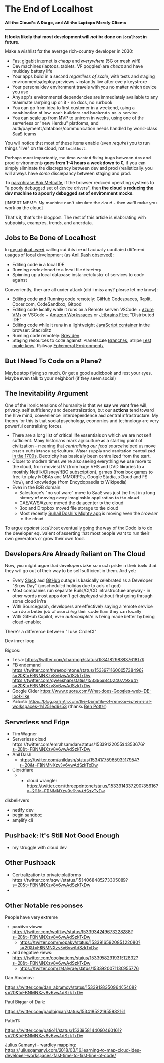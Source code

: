 
# The End of Localhost
**All the Cloud's A Stage, and All the Laptops Merely Clients**

---

**It looks likely that most development will *not* be done on `localhost` in future.**

Make a wishlist for the average rich-country developer in 2030:
- Fast gigabit internet is *cheap* and *everywhere* (5G or mesh wifi)
- Dev machines (laptops, tablets, VR goggles) are *cheap* and have multiday battery life
- Your apps build in a second *regardless of scale*, with tests and staging environments/deploy previews ~instantly live after every keystroke
- Your personal dev environment travels with you no matter which device you use
- Any app's environmental dependencies are immediately available to any teammate ramping up on it - no docs, no runbook
- You can go from idea to first customer in a weekend, using a combination of low-code builders and backends-as-a-service
- You can scale up from MVP to unicorn in weeks, using one of the serverless or "new Heroku" platforms, and auth/payments/database/communication needs handled by world-class SaaS teams

You will notice that most of these items enable (even *require*) you to run things "live" on the cloud, not `localhost`.

Perhaps most importantly, the time wasted fixing bugs between dev and prod environments **goes from 1-4 hours a week down to 0**, if you can simply eliminate the discrepancy between dev and prod (realistically, you will always have *some* discrepancy between staging and prod. 

To [paraphrase Bob Metcalfe](https://www.wired.com/2012/04/ff-andreessen/), if the browser reduced operating systems to "a poorly debugged set of device drivers", then **the cloud is reducing the dev machine to a poorly debugged set of environment mocks**.

[INSERT MEME: My machine can't simulate the cloud - then we'll make you work on the cloud]

That's it, that's the blogpost. The rest of this article is elaborating with subpoints, examples, trends, and anecdata.

## Jobs to Be Done of Localhost

In [my original tweet](https://twitter.com/swyx/status/1533910738942562304) calling out this trend I actually conflated different usages of local development (as [Anil Dash observed](https://twitter.com/anildash/status/1534177596593917954)):

- Editing code in a local IDE
- Running code cloned to a local file directory
- Spinning up a local database instance/cluster of services to code against

Conveniently, they are all under attack (did i miss any? please let me know):

- Editing code and Running code remotely: GitHub Codespaces, Replit, Coder.com, CodeSandbox, Gitpod
- Editing code locally while it runs on a Remote server: VSCode + [Azure VMs](https://marketplace.visualstudio.com/items?itemName=ms-azuretools.vscode-azurevirtualmachines) or VSCode + [Amazon Workspaces](https://dev.to/aws/how-to-live-stream-meetups-on-twitch-without-any-special-equipment-56cb) or [Jetbrains Fleet](https://www.jetbrains.com/fleet/) "Distributed IDE"
- Editing code while it runs in a lightweight [JavaScript container](https://tinyclouds.org/javascript_containers) in the browser: Stackblitz
- Running code remotely: [Brev.dev](https://www.brev.dev/)
- Staging resources to code against: Planetscale [Branches](https://docs.planetscale.com/concepts/branching), Stripe [Test mode keys](https://stripe.com/docs/keys#test-live-modes), Railway [Ephemeral Environments](https://docs.railway.app/develop/environments#ephemeral-environments), 

## But I Need To Code on a Plane?

Maybe stop flying so much. Or get a good audiobook and rest your eyes. Maybe even talk to your neighbor! (if they seem social)

## The Inevitability Argument

One of the ironic tensions of humanity is that we **say** we want free will, privacy, self sufficiency and decentralization, but our **actions** tend toward the hive mind, convenience, interdependence and central infrastructure. My theory for this is that social psychology, economics and technology are very powerful centralizing forces.

- There are a long list of critical life essentials on which we are not self sufficient. Many historians mark agriculture as a starting point of civilization - meaning that *centralizing our food source* helped us move past a subsistence agriculture. Water supply and sanitation centralized [in the 1700s](https://en.wikipedia.org/wiki/History_of_water_supply_and_sanitation). Electricity has basically been centralized from the start.
- Closer to modern times we're also seeing everything we use move to the cloud, from movies/TV (from huge VHS and DVD libraries to a monthly Netflix/Disney/HBO subscription), games (from box games to free-to-play MOBAs and MMORPGs, Google Stadia, xCloud and PS Now), and knowledge (from Encyclopaedia to Wikipedia)
- Even in the B2B domain: 
	- Salesforce's "no software" move to SaaS was just the first in a long history of moving every imaginable application to the cloud
	- GAE/AWS/Azure moved the datacenter to the cloud
	- Box and Dropbox moved file storage to the cloud
	- Most recently [Suhail Doshi's Mighty app](https://www.producthunt.com/stories/suhail-doshi-s-new-company-mighty-is-a-faster-browser-streamed-from-the-cloud) is moving even the *browser* to the cloud

To argue *against* `localhost` eventually going the way of the Dodo is to do the developer equivalent of asserting that most people want to run their own generators or grow their own food.


## Developers Are Already Reliant on The Cloud

Now, you might argue that developers take so much pride in their tools that they will go out of their way to be self sufficient in them. And yet:

- Every [Slack](https://hn.algolia.com/?dateRange=all&page=0&prefix=false&query=status.slack.com&sort=byPopularity&type=story) and [GitHub](https://hn.algolia.com/?dateRange=all&page=0&prefix=true&query=github%20is%20down&sort=byPopularity&type=story) outage is basically celebrated as a Developer "Snow Day" (unscheduled holiday due to acts of god)
- Most companies run separate Build/CI/CD infrastructure anyway - in other words most apps don't get *deployed* without first going through some cloud infra
- With Sourcegraph, developers are effectively saying a remote service can do a better job of *searching* their code than they can locally
- With GitHub Copilot, even *autocomplete* is being made better by being cloud-enabled

There's a difference between "I use CircleCI"


Dev inner loop


Bigcos: 
- Tesla: https://twitter.com/charmcgi/status/1534182983837618176
- FB ondemand https://twitter.com/threepointone/status/1533971160005738496?s=20&t=FBNMNXzv8v6vwAdSzkTxDw https://twitter.com/gwenshap/status/1533956840240779264?s=20&t=FBNMNXzv8v6vwAdSzkTxDw 
- Google Cider https://www.quora.com/What-does-Googles-web-IDE-look-like
- Palantir https://blog.palantir.com/the-benefits-of-remote-ephemeral-workspaces-1a1251ed6e53 (thanks [Ben Potter](https://twitter.com/bpmct/status/1533932035147980802?s=20&t=FBNMNXzv8v6vwAdSzkTxDw))


## Serverless and Edge

- Tim Wagner
- Serverless cloud https://twitter.com/emrahsamdan/status/1533912205594353676?s=20&t=FBNMNXzv8v6vwAdSzkTxDw
- Anil Dash
	- https://twitter.com/anildash/status/1534177596593917954?s=20&t=FBNMNXzv8v6vwAdSzkTxDw
- Cloudflare
	- - cloud wrangler https://twitter.com/threepointone/status/1533914337290735616?s=20&t=FBNMNXzv8v6vwAdSzkTxDw

disbelievers
- netlify dev
- begin sandbox
- amplify cli


## Pushback: It's Still Not Good Enough

- my struggle with cloud dev

## Other Pushback

- Centralization to private platforms https://twitter.com/sgwil/status/1534068485273305089?s=20&t=FBNMNXzv8v6vwAdSzkTxDw
- 


## Other Notable responses


People have very extreme
- positive views: https://twitter.com/wolftivy/status/1533934249673228288?s=20&t=FBNMNXzv8v6vwAdSzkTxDw
	- https://twitter.com/roopakv/status/1533916592085422080?s=20&t=FBNMNXzv8v6vwAdSzkTxDw
- and negative views: https://twitter.com/coolpatiens/status/1533958291931512832?s=20&t=FBNMNXzv8v6vwAdSzkTxDw
	- https://twitter.com/zetalyrae/status/1533920071130955776

Dan Abramov:

https://twitter.com/dan_abramov/status/1533912835096465408?s=20&t=FBNMNXzv8v6vwAdSzkTxDw

Paul Biggar of Dark:

https://twitter.com/paulbiggar/status/1534185221955932161

Patio11: 

https://twitter.com/patio11/status/1533958144090460161?s=20&t=FBNMNXzv8v6vwAdSzkTxDw

[Julius Gamanyi](https://twitter.com/juliusgb2k/status/1534154613682757635?s=20&t=oquJNGbOl2U8ZLfTR_fMUA) - wardley mapping: https://juliusgamanyi.com/2018/03/16/learning-to-map-cloud-ides-developer-workspaces-fast-time-to-first-line-of-code/